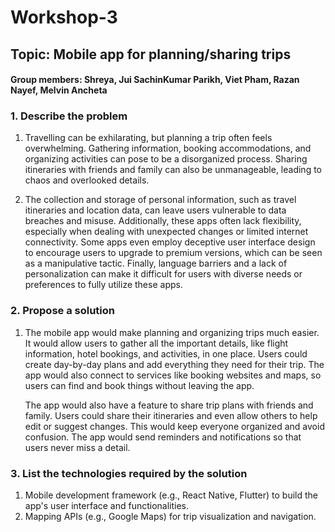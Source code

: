 # Workshop-3

## Topic: Mobile app for planning/sharing trips

#### Group members: Shreya, Jui SachinKumar Parikh, Viet Pham, Razan Nayef, Melvin Ancheta

### 1. Describe the problem
1. Travelling can be exhilarating, but planning a trip often feels overwhelming. Gathering information, booking accommodations, and organizing activities can pose to be a disorganized process. Sharing itineraries with friends and family can also be unmanageable, leading to chaos and overlooked details.

2. The collection and storage of personal information, such as travel itineraries and location data, can leave users vulnerable to data breaches and misuse. Additionally, these apps often lack flexibility, especially when dealing with unexpected changes or limited internet connectivity. Some apps even employ deceptive user interface design to encourage users to upgrade to premium versions, which can be seen as a manipulative tactic. Finally, language barriers and a lack of personalization can make it difficult for users with diverse needs or preferences to fully utilize these apps.

### 2. Propose a solution
1. The mobile app would make planning and organizing trips much easier. It would allow users to gather all the important details, like flight information, hotel bookings, and activities, in one place. Users could create day-by-day plans and add everything they need for their trip. The app would also connect to services like booking websites and maps, so users can find and book things without leaving the app.

   The app would also have a feature to share trip plans with friends and family. Users could share their itineraries and even allow others to help edit or suggest changes. This would keep everyone organized and 
   avoid confusion. The app would send reminders and notifications so that users never miss a detail.

### 3. List the technologies required by the solution
1. Mobile development framework (e.g., React Native, Flutter) to build the app's user interface and functionalities.
2. Mapping APIs (e.g., Google Maps) for trip visualization and navigation.
